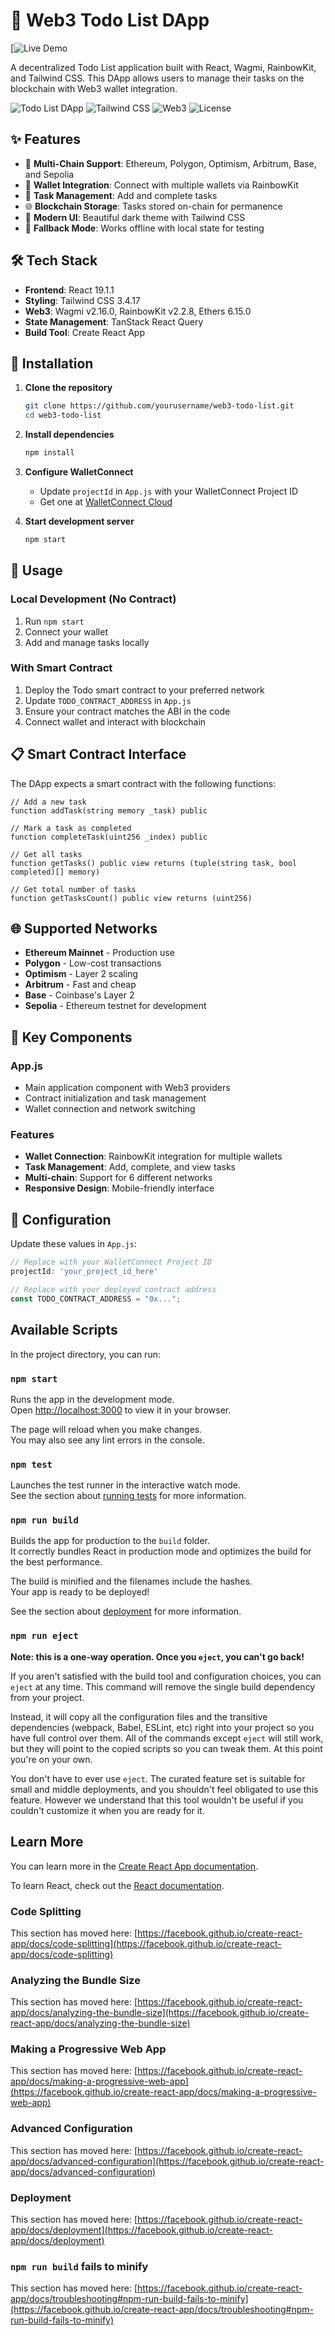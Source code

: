 # 🚀 Web3 Todo List DApp

[![Live Demo]()


A decentralized Todo List application built with React, Wagmi, RainbowKit, and Tailwind CSS. This DApp allows users to manage their tasks on the blockchain with Web3 wallet integration.

![Todo List DApp](https://img.shields.io/badge/React-19.1.1-blue)
![Tailwind CSS](https://img.shields.io/badge/TailwindCSS-3.4.17-38B2AC)
![Web3](https://img.shields.io/badge/Web3-Enabled-green)
![License](https://img.shields.io/badge/License-MIT-yellow)

## ✨ Features

- 🔗 **Multi-Chain Support**: Ethereum, Polygon, Optimism, Arbitrum, Base, and Sepolia
- 💼 **Wallet Integration**: Connect with multiple wallets via RainbowKit
- 📝 **Task Management**: Add and complete tasks
- 🌐 **Blockchain Storage**: Tasks stored on-chain for permanence
- 🎨 **Modern UI**: Beautiful dark theme with Tailwind CSS
- 🔄 **Fallback Mode**: Works offline with local state for testing

## 🛠 Tech Stack

- **Frontend**: React 19.1.1
- **Styling**: Tailwind CSS 3.4.17
- **Web3**: Wagmi v2.16.0, RainbowKit v2.2.8, Ethers 6.15.0
- **State Management**: TanStack React Query
- **Build Tool**: Create React App

## 🔧 Installation

1. **Clone the repository**
   ```bash
   git clone https://github.com/yourusername/web3-todo-list.git
   cd web3-todo-list
   ```

2. **Install dependencies**
   ```bash
   npm install
   ```

3. **Configure WalletConnect**
   - Update `projectId` in `App.js` with your WalletConnect Project ID
   - Get one at [WalletConnect Cloud](https://cloud.walletconnect.com/)

4. **Start development server**
   ```bash
   npm start
   ```

## 🚀 Usage

### Local Development (No Contract)
1. Run `npm start`
2. Connect your wallet
3. Add and manage tasks locally

### With Smart Contract
1. Deploy the Todo smart contract to your preferred network
2. Update `TODO_CONTRACT_ADDRESS` in `App.js`
3. Ensure your contract matches the ABI in the code
4. Connect wallet and interact with blockchain

## 📋 Smart Contract Interface

The DApp expects a smart contract with the following functions:

```solidity
// Add a new task
function addTask(string memory _task) public

// Mark a task as completed
function completeTask(uint256 _index) public

// Get all tasks
function getTasks() public view returns (tuple(string task, bool completed)[] memory)

// Get total number of tasks
function getTasksCount() public view returns (uint256)
```

## 🌐 Supported Networks

- **Ethereum Mainnet** - Production use
- **Polygon** - Low-cost transactions
- **Optimism** - Layer 2 scaling
- **Arbitrum** - Fast and cheap
- **Base** - Coinbase's Layer 2
- **Sepolia** - Ethereum testnet for development

## 📱 Key Components

### App.js
- Main application component with Web3 providers
- Contract initialization and task management
- Wallet connection and network switching

### Features
- **Wallet Connection**: RainbowKit integration for multiple wallets
- **Task Management**: Add, complete, and view tasks
- **Multi-chain**: Support for 6 different networks
- **Responsive Design**: Mobile-friendly interface

## 🔑 Configuration

Update these values in `App.js`:

```javascript
// Replace with your WalletConnect Project ID
projectId: 'your_project_id_here'

// Replace with your deployed contract address
const TODO_CONTRACT_ADDRESS = "0x...";
```

## Available Scripts

In the project directory, you can run:

### `npm start`

Runs the app in the development mode.\
Open [http://localhost:3000](http://localhost:3000) to view it in your browser.

The page will reload when you make changes.\
You may also see any lint errors in the console.

### `npm test`

Launches the test runner in the interactive watch mode.\
See the section about [running tests](https://facebook.github.io/create-react-app/docs/running-tests) for more information.

### `npm run build`

Builds the app for production to the `build` folder.\
It correctly bundles React in production mode and optimizes the build for the best performance.

The build is minified and the filenames include the hashes.\
Your app is ready to be deployed!

See the section about [deployment](https://facebook.github.io/create-react-app/docs/deployment) for more information.

### `npm run eject`

**Note: this is a one-way operation. Once you `eject`, you can't go back!**

If you aren't satisfied with the build tool and configuration choices, you can `eject` at any time. This command will remove the single build dependency from your project.

Instead, it will copy all the configuration files and the transitive dependencies (webpack, Babel, ESLint, etc) right into your project so you have full control over them. All of the commands except `eject` will still work, but they will point to the copied scripts so you can tweak them. At this point you're on your own.

You don't have to ever use `eject`. The curated feature set is suitable for small and middle deployments, and you shouldn't feel obligated to use this feature. However we understand that this tool wouldn't be useful if you couldn't customize it when you are ready for it.

## Learn More

You can learn more in the [Create React App documentation](https://facebook.github.io/create-react-app/docs/getting-started).

To learn React, check out the [React documentation](https://reactjs.org/).

### Code Splitting

This section has moved here: [https://facebook.github.io/create-react-app/docs/code-splitting](https://facebook.github.io/create-react-app/docs/code-splitting)

### Analyzing the Bundle Size

This section has moved here: [https://facebook.github.io/create-react-app/docs/analyzing-the-bundle-size](https://facebook.github.io/create-react-app/docs/analyzing-the-bundle-size)

### Making a Progressive Web App

This section has moved here: [https://facebook.github.io/create-react-app/docs/making-a-progressive-web-app](https://facebook.github.io/create-react-app/docs/making-a-progressive-web-app)

### Advanced Configuration

This section has moved here: [https://facebook.github.io/create-react-app/docs/advanced-configuration](https://facebook.github.io/create-react-app/docs/advanced-configuration)

### Deployment

This section has moved here: [https://facebook.github.io/create-react-app/docs/deployment](https://facebook.github.io/create-react-app/docs/deployment)

### `npm run build` fails to minify

This section has moved here: [https://facebook.github.io/create-react-app/docs/troubleshooting#npm-run-build-fails-to-minify](https://facebook.github.io/create-react-app/docs/troubleshooting#npm-run-build-fails-to-minify)

